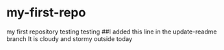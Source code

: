 # my-first-repo
my first repository
testing testing
##I added this line in the update-readme branch
It is cloudy and stormy outside today
